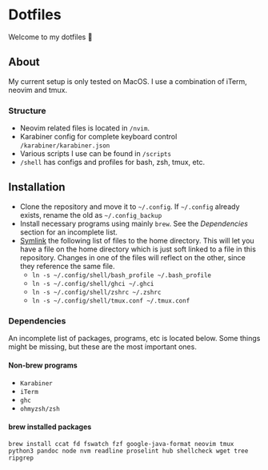 # Dotfiles

Welcome to my dotfiles 🌅 

## About

My current setup is only tested on MacOS. I use a combination of iTerm, neovim and tmux.

### Structure

- Neovim related files is located in `/nvim`.
- Karabiner config for complete keyboard control `/karabiner/karabiner.json`
- Various scripts I use can be found in `/scripts`
- `/shell` has configs and profiles for bash, zsh, tmux, etc.

## Installation

- Clone the repository and move it to `~/.config`. If `~/.config` already exists, rename the old as `~/.config_backup`
- Install necessary programs using mainly `brew`. See the _Dependencies_ section for an incomplete list.
- [Symlink](https://linuxize.com/post/how-to-create-symbolic-links-in-linux-using-the-ln-command/) the following list of files to the home directory. This will let you have a file on the home directory which is just soft linked to a file in this repository. Changes in one of the files will reflect on the other, since they reference the same file.
  - `ln -s ~/.config/shell/bash_profile ~/.bash_profile`
  - `ln -s ~/.config/shell/ghci ~/.ghci`
  - `ln -s ~/.config/shell/zshrc ~/.zshrc`
  - `ln -s ~/.config/shell/tmux.conf ~/.tmux.conf`

### Dependencies

An incomplete list of packages, programs, etc is located below. Some things might be missing, but these are the most important ones.

#### Non-brew programs

- `Karabiner`
- `iTerm`
- `ghc`
- `ohmyzsh/zsh`

#### brew installed packages

```
brew install ccat fd fswatch fzf google-java-format neovim tmux python3 pandoc node nvm readline proselint hub shellcheck wget tree ripgrep
```
